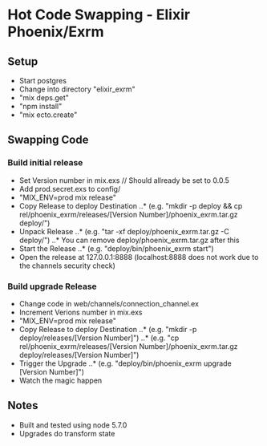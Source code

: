 # Hot Code Swapping - Elixir Phoenix/Exrm

## Setup
* Start postgres
* Change into directory "elixir_exrm"
* "mix deps.get"
* "npm install"
* "mix ecto.create"

## Swapping Code
### Build initial release
* Set Version number in mix.exs // Should allready be set to 0.0.5
* Add prod.secret.exs to config/
* "MIX_ENV=prod mix release"
* Copy Release to deploy Destination
..* (e.g. "mkdir -p deploy && cp rel/phoenix_exrm/releases/[Version Number]/phoenix_exrm.tar.gz deploy/")
* Unpack Release
..* (e.g. "tar -xf deploy/phoenix_exrm.tar.gz -C deploy/")
..* You can remove deploy/phoenix_exrm.tar.gz after this
* Start the Release
..* (e.g. "deploy/bin/phoenix_exrm start")
* Open the release at 127.0.0.1:8888 (localhost:8888 does not work due to the channels security check)

### Build upgrade Release
* Change code in web/channels/connection_channel.ex
* Increment Verions number in mix.exs
* "MIX_ENV=prod mix release"
* Copy Release to deploy Destination
..* (e.g. "mkdir -p deploy/releases/[Version Number]")
..* (e.g. "cp rel/phoenix_exrm/releases/[Version Number]/phoenix_exrm.tar.gz deploy/releases/[Version Number]")
* Trigger the Upgrade
..* (e.g. "deploy/bin/phoenix_exrm upgrade [Version Number]")
* Watch the magic happen

## Notes
* Built and tested using node 5.7.0
* Upgrades do transform state